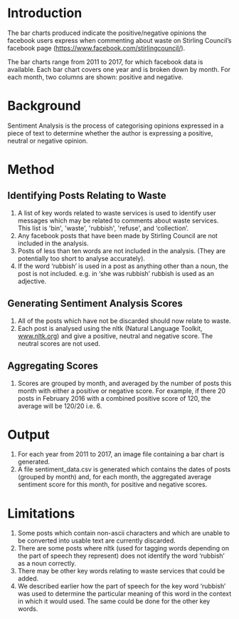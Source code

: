 # Introduction

The bar charts produced indicate the positive/negative opinions the facebook users express when commenting about waste on Stirling Council’s facebook page (https://www.facebook.com/stirlingcouncil/).

The bar charts range from 2011 to 2017, for which facebook data is available. Each bar chart covers one year and is broken down by month. For each month, two columns are shown: positive and negative. 

# Background

Sentiment Analysis is the process of categorising opinions expressed in a piece of text to determine whether the author is expressing a positive, neutral or negative opinion.

# Method

## Identifying Posts Relating to Waste 

1. A list of key words related to waste services is used to identify user messages which may be related to comments about waste services. This list is 'bin', 'waste', 'rubbish', 'refuse', and ‘collection’.
2. Any facebook posts that have been made by Stirling Council are not included in the analysis. 
3. Posts of less than ten words are not included in the analysis. (They are potentially too short to analyse accurately).
4. If the word ‘rubbish’ is used in a post as anything other than a noun, the post is not included. e.g. in ‘she was rubbish’ rubbish is used as an adjective. 

## Generating Sentiment Analysis Scores

1. All of the posts which have not be discarded should now relate to waste.
2. Each post is analysed using the nltk (Natural Language Toolkit, www.nltk.org) and give a positive, neutral and negative score. The neutral scores are not used.

## Aggregating Scores

1. Scores are grouped by month, and averaged by the number of posts this month with either a positive or negative score. For example, if there 20 posts in February 2016 with a combined positive score of 120, the average will be 120/20 i.e. 6.

# Output

1. For each year from 2011 to 2017, an image file containing a bar chart is generated. 
2. A file sentiment_data.csv is generated which contains the dates of posts (grouped by month) and, for each month, the aggregated average sentiment score for this month, for positive and negative scores.

# Limitations

1. Some posts which contain non-ascii characters and which are unable to be converted into usable text are currently discarded.
2. There are some posts where nltk (used for tagging words depending on the part of speech they represent) does not identify the word ‘rubbish’ as a noun correctly.  
3. There may be other key words relating to waste services that could be added.
4. We described earlier how the part of speech for the key word ‘rubbish’ was used to determine the particular meaning of this word in the context in which it would used. The same could be done for the other key words.